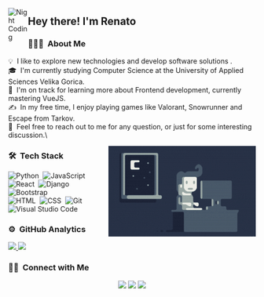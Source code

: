 <img alt="Night Coding" src="./assets/Hand%20Wave.gif" width='40' align="left"/><h2>Hey there! I'm Renato</h2>

<!-- ## 👋 &nbsp;Hey there! I'm Renato -->

### 👨🏻‍💻 &nbsp;About Me

💡 &nbsp;I like to explore new technologies and develop software solutions .\
🎓 &nbsp;I'm currently studying Computer Science at the University of Applied Sciences Velika Gorica.\
🌱 &nbsp;I'm on track for learning more about Frontend development, currently mastering VueJS.\
✍️ &nbsp;In my free time, I enjoy playing games like Valorant, Snowrunner and Escape from Tarkov.\
💬 &nbsp;Feel free to reach out to me for any question, or just for some interesting discussion.\

<img alt="Night Coding" src="https://raw.githubusercontent.com/AVS1508/AVS1508/master/assets/Night-Coding.gif" align="right"/>

### 🛠 &nbsp;Tech Stack

![Python](https://img.shields.io/badge/-Python-05122A?style=flat&logo=python)&nbsp;
![JavaScript](https://img.shields.io/badge/-JavaScript-05122A?style=flat&logo=javascript)&nbsp;
![React](https://img.shields.io/badge/-React-05122A?style=flat&logo=react)&nbsp;
![Django](https://img.shields.io/badge/-Django-05122A?style=flat&logo=django&logoColor=092E20)&nbsp;
![Bootstrap](https://img.shields.io/badge/-Bootstrap-05122A?style=flat&logo=bootstrap&logoColor=563D7C)\
![HTML](https://img.shields.io/badge/-HTML-05122A?style=flat&logo=HTML5)&nbsp;
![CSS](https://img.shields.io/badge/-CSS-05122A?style=flat&logo=CSS3&logoColor=1572B6)&nbsp;
![Git](https://img.shields.io/badge/-Git-05122A?style=flat&logo=git)&nbsp;
![Visual Studio Code](https://img.shields.io/badge/-Visual%20Studio%20Code-05122A?style=flat&logo=visual-studio-code&logoColor=007ACC)&nbsp;

### ⚙️ &nbsp;GitHub Analytics

<a href="https://github.com/AVS1508">
  <img height="180em" src="https://github-readme-stats-eight-theta.vercel.app/api?username=renatoka&show_icons=true&theme=algolia&include_all_commits=true&count_private=true"/>
  <img height="180em" src="https://github-readme-stats-eight-theta.vercel.app/api/top-langs/?username=renatoka&layout=compact&langs_count=8&theme=algolia"/>
</a>

### 🤝🏻 &nbsp;Connect with Me

<p align="center">
<a href="https://renatoka.github.io/portfolio"><img src="https://img.shields.io/badge/-renatoka.github.io/portfolio-3423A6?style=flat&logo=Google-Chrome&logoColor=white"/></a>
<a href="https://linkedin.com/in/renato-kauric"><img src="https://img.shields.io/badge/-Renato-0077B5?style=flat&logo=Linkedin&logoColor=white"/></a>
<a href="mailto:rkauric@vvg.hr"><img src="https://img.shields.io/badge/-rkauric@vvg.hr-D14836?style=flat&logo=Gmail&logoColor=white"/></a>
</p>
